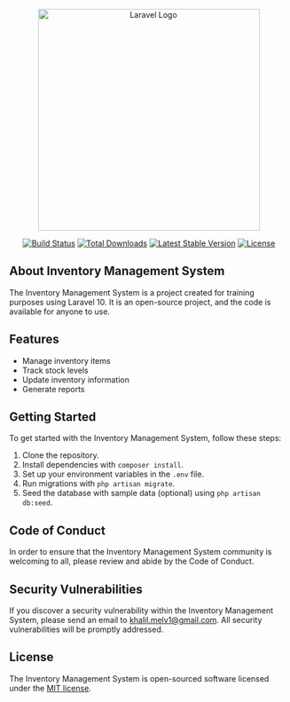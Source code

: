 <p align="center">
    <a href="https://laravel.com" target="_blank">
        <img src="https://raw.githubusercontent.com/laravel/art/master/logo-lockup/5%20SVG/2%20CMYK/1%20Full%20Color/laravel-logolockup-cmyk-red.svg" width="400" alt="Laravel Logo">
    </a>
</p>

<p align="center">
    <a href="https://github.com/laravel/framework/actions"><img src="https://github.com/laravel/framework/workflows/tests/badge.svg" alt="Build Status"></a>
    <a href="https://packagist.org/packages/laravel/framework"><img src="https://img.shields.io/packagist/dt/laravel/framework" alt="Total Downloads"></a>
    <a href="https://packagist.org/packages/laravel/framework"><img src="https://img.shields.io/packagist/v/laravel/framework" alt="Latest Stable Version"></a>
    <a href="https://packagist.org/packages/laravel/framework"><img src="https://img.shields.io/packagist/l/laravel/framework" alt="License"></a>
</p>

## About Inventory Management System

The Inventory Management System is a project created for training purposes using Laravel 10. It is an open-source project, and the code is available for anyone to use.

## Features

- Manage inventory items
- Track stock levels
- Update inventory information
- Generate reports

## Getting Started

To get started with the Inventory Management System, follow these steps:

1. Clone the repository.
2. Install dependencies with `composer install`.
3. Set up your environment variables in the `.env` file.
4. Run migrations with `php artisan migrate`.
5. Seed the database with sample data (optional) using `php artisan db:seed`.


## Code of Conduct

In order to ensure that the Inventory Management System community is welcoming to all, please review and abide by the Code of Conduct.

## Security Vulnerabilities

If you discover a security vulnerability within the Inventory Management System, please send an email to [khalil.melv1@gmail.com](mailto:khalil.melv1@gmail.com). All security vulnerabilities will be promptly addressed.

## License

The Inventory Management System is open-sourced software licensed under the [MIT license](https://opensource.org/licenses/MIT).
</html>
